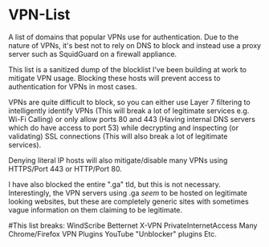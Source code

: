 # VPN-List
A list of domains that popular VPNs use for authentication. Due to the nature of VPNs, it's best not to rely on DNS to block and instead use a proxy server such as SquidGuard on a firewall appliance.

This list is a sanitized dump of the blocklist I've been building at work to mitigate VPN usage. Blocking these hosts will prevent access to authentication for VPNs in most cases.

VPNs are quite difficult to block, so you can either use Layer 7 filtering to intelligently identify VPNs (This will break a lot of legitimate services e.g. Wi-Fi Calling) or only allow ports 80 and 443 (Having internal DNS servers which do have access to port 53) while decrypting and inspecting (or validating) SSL connections (This will also break a lot of legitimate services).

Denying literal IP hosts will also mitigate/disable many VPNs using HTTPS/Port 443 or HTTP/Port 80.

I have also blocked the entire ".ga" tld, but this is not necessary. Interestingly, the VPN servers using .ga *seem* to be hosted on legitimate looking websites, but these are completely generic sites with sometimes vague information on them claiming to be legitimate.

#This list breaks:
WindScribe
Betternet
X-VPN
PrivateInternetAccess
Many Chrome/Firefox VPN Plugins
YouTube "Unblocker" plugins
Etc.
